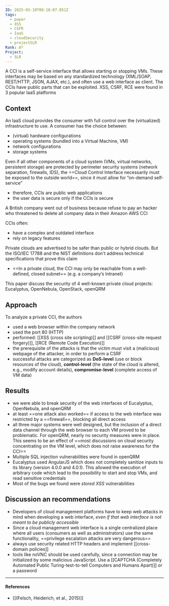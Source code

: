 ```yaml
---
ID: 2025-03-19T09:18:07.851Z
tags:
  - paper
  - XSS
  - CSFR
  - IaaS
  - cloudSecurity
  - projectSLR
Rank: A*
Project:
  - SLR
---
```

A CCI is a self-service interface that allows starting or stopping VMs. These interfaces may be based on any standardized technology (XML/SOAP, REST/HTTP, JSON, AJAX, etc.), and often use a web interface as client. The CCIs have public parts that can be exploited. XSS, CSRF, RCE were found in 3 popular IaaS platforms

## Context

An IaaS cloud provides the consumer with full control over the (virtualized) infrastructure to use. A consumer has the choice between:
- (virtual) hardware configurations
- operating systems (bundled into a Virtual Machine, VM)
- network configurations
- storage systems

Even if all other components of a cloud system (VMs, virtual networks, persistent storage) are protected by perimeter security systems (network separation, firewalls, IDS), the ==Cloud Control Interface necessarily must be exposed to the outside world==, since it must allow for “on-demand self-service”
- therefore, CCIs are public web applications
- the user data is secure only if the CCIs is secure

A British company went out of business because refuse to pay an hacker who threatened to delete all company data in their Amazon AWS CCI

CCIs often:
- have a complex and outdated interface
- rely on legacy features

Private clouds are advertised to be safer than public or hybrid clouds. But the ISO/IEC 17788 and the NIST definitions don't address technical specifications that prove this claim
- ==In a private cloud, the CCI may only be reachable from a well-defined, closed subnet== (e.g. a company’s Intranet)

This paper discuss the security of 4 well-known private cloud projects: Eucalyptus, OpenNebula, OpenStack, openQRM

## Approach

To analyze a private CCI, the authors
- used a web browser within the company network
- used the port 80 (HTTP)
- performed: [[XSS (cross site scripting)]] and [[CSRF (cross-site request forgery)]], [[RCE (Remote Code Execution)]]
- the prerequisite of the attacks is that the victim must visit a (malicious) webpage of the attacker, in order to perform a CSRF
- successful attacks are categorized as **DoS-level** (use or block resources of the cloud), **control-level** (the state of the cloud is altered, e.g., modify account details), **compromise-level** (complete access of VM data)
## Results

- we were able to break security of the web interfaces of Eucalyptus, OpenNebula, and openQRM
- at least ==one attack also worked== if access to the web interface was restricted by a ==firewall==, blocking all direct access
- all three major systems were well designed, but the inclusion of a direct data channel through the web browser to each VM proved to be problematic. For openQRM, nearly no security measures were in place. This seems to be an effect of ==most discussions on cloud security concentrating on the VM level, which does not raise awareness for the CCI==
- Multiple SQL injection vulnerabilities were found in openQRM
- Eucalyptus used AngularJS which does not completely sanitize inputs to its library (version 4.0.0 and 4.0.1). This allowed the execution of arbitrary code which lead to the possibility to start and stop VMs, and read sensitive credentials
- Most of the bugs we found were *stored XSS* vulnerabilities

## Discussion an recommendations

- Developers of cloud management platforms have to keep web attacks in mind when developing a web interface, *even if that web interface is not meant to be publicly accessible*
- Since a cloud management web interface is a single centralized place where all users (consumers as well as administrators) use the same functionality, ==privilege escalation attacks are very dangerous==
- always use security related HTTP headers and implement [[cross-domain policies]]
- tools like noVNC should be used carefully, since a connection may be initialized by some malicious JavaScript. Use a [[CAPTCHA (Completely Automated Public Turing-test-to-tell Computers and Humans Apart)]] or a password

---
#### References
- [[(Felsch, Heiderich, et al., 2015)]]